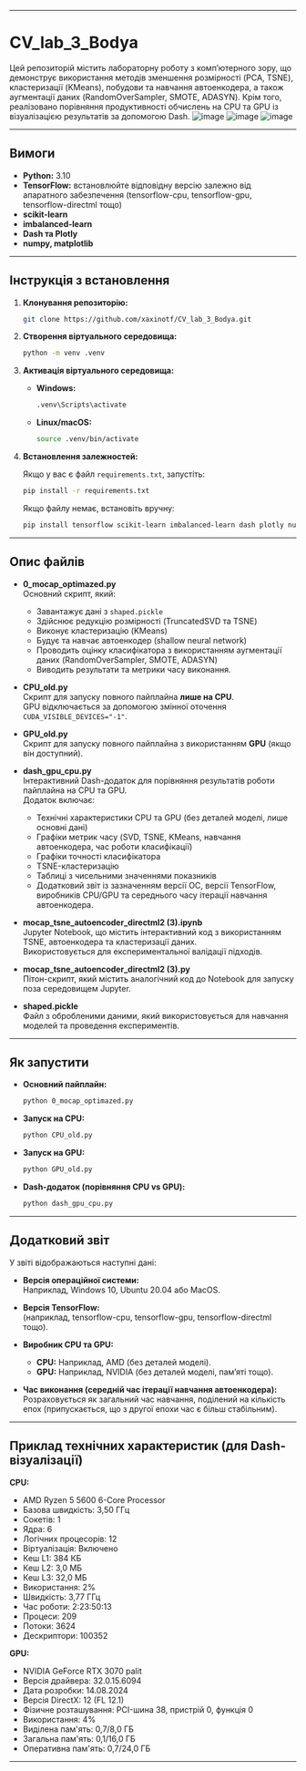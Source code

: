

---

# CV_lab_3_Bodya

Цей репозиторій містить лабораторну роботу з комп’ютерного зору, що демонструє використання методів зменшення розмірності (PCA, TSNE), кластеризації (KMeans), побудови та навчання автоенкодера, а також аугментації даних (RandomOverSampler, SMOTE, ADASYN). Крім того, реалізовано порівняння продуктивності обчислень на CPU та GPU із візуалізацією результатів за допомогою Dash.
![image](https://github.com/user-attachments/assets/32eede0c-df48-4de6-bb73-73fe294c44b3)
![image](https://github.com/user-attachments/assets/b85d91c5-d4ca-4af2-bd65-6437479c21f6)
![image](https://github.com/user-attachments/assets/a029b219-60c2-442c-ba38-4c5c807439b6)

---

## Вимоги

- **Python:** 3.10
- **TensorFlow:** встановлюйте відповідну версію залежно від апаратного забезпечення (tensorflow-cpu, tensorflow-gpu, tensorflow-directml тощо)
- **scikit-learn**
- **imbalanced-learn**
- **Dash та Plotly**
- **numpy, matplotlib**

---

## Інструкція з встановлення

1. **Клонування репозиторію:**

   ```bash
   git clone https://github.com/xaxinotf/CV_lab_3_Bodya.git
   ```

2. **Створення віртуального середовища:**

   ```bash
   python -m venv .venv
   ```

3. **Активація віртуального середовища:**

   - **Windows:**
     ```bash
     .venv\Scripts\activate
     ```
   - **Linux/macOS:**
     ```bash
     source .venv/bin/activate
     ```

4. **Встановлення залежностей:**

   Якщо у вас є файл `requirements.txt`, запустіть:
   ```bash
   pip install -r requirements.txt
   ```
   Якщо файлу немає, встановіть вручну:
   ```bash
   pip install tensorflow scikit-learn imbalanced-learn dash plotly numpy matplotlib
   ```

---

## Опис файлів

- **0_mocap_optimazed.py**  
  Основний скрипт, який:
  - Завантажує дані з `shaped.pickle`
  - Здійснює редукцію розмірності (TruncatedSVD та TSNE)
  - Виконує кластеризацію (KMeans)
  - Будує та навчає автоенкодер (shallow neural network)
  - Проводить оцінку класифікатора з використанням аугментації даних (RandomOverSampler, SMOTE, ADASYN)
  - Виводить результати та метрики часу виконання.

- **CPU_old.py**  
  Скрипт для запуску повного пайплайна **лише на CPU**.  
  GPU відключається за допомогою змінної оточення `CUDA_VISIBLE_DEVICES="-1"`.

- **GPU_old.py**  
  Скрипт для запуску повного пайплайна з використанням **GPU** (якщо він доступний).

- **dash_gpu_cpu.py**  
  Інтерактивний Dash-додаток для порівняння результатів роботи пайплайна на CPU та GPU.  
  Додаток включає:
  - Технічні характеристики CPU та GPU (без деталей моделі, лише основні дані)
  - Графіки метрик часу (SVD, TSNE, KMeans, навчання автоенкодера, час роботи класифікації)
  - Графіки точності класифікатора
  - TSNE-кластеризацію
  - Таблиці з чисельними значеннями показників
  - Додатковий звіт із зазначенням версії ОС, версії TensorFlow, виробників CPU/GPU та середнього часу ітерації навчання автоенкодера.

- **mocap_tsne_autoencoder_directml2 (3).ipynb**  
  Jupyter Notebook, що містить інтерактивний код з використанням TSNE, автоенкодера та кластеризації даних.  
  Використовується для експериментальної валідації підходів.

- **mocap_tsne_autoencoder_directml2 (3).py**  
  Пітон-скрипт, який містить аналогічний код до Notebook для запуску поза середовищем Jupyter.

- **shaped.pickle**  
  Файл з обробленими даними, який використовується для навчання моделей та проведення експериментів.

---

## Як запустити

- **Основний пайплайн:**  
  ```bash
  python 0_mocap_optimazed.py
  ```

- **Запуск на CPU:**  
  ```bash
  python CPU_old.py
  ```

- **Запуск на GPU:**  
  ```bash
  python GPU_old.py
  ```

- **Dash-додаток (порівняння CPU vs GPU):**  
  ```bash
  python dash_gpu_cpu.py
  ```

---

## Додатковий звіт

У звіті відображаються наступні дані:

- **Версія операційної системи:**  
  Наприклад, Windows 10, Ubuntu 20.04 або MacOS.

- **Версія TensorFlow:**  
  (наприклад, tensorflow-cpu, tensorflow-gpu, tensorflow-directml тощо).

- **Виробник CPU та GPU:**  
  - **CPU:** Наприклад, AMD (без деталей моделі).
  - **GPU:** Наприклад, NVIDIA (без деталей моделі, пам’яті тощо).

- **Час виконання (середній час ітерації навчання автоенкодера):**  
  Розраховується як загальний час навчання, поділений на кількість епох (припускається, що з другої епохи час є більш стабільним).

---

## Приклад технічних характеристик (для Dash-візуалізації)

**CPU:**  
- AMD Ryzen 5 5600 6-Core Processor  
- Базова швидкість: 3,50 ГГц  
- Сокетів: 1  
- Ядра: 6  
- Логічних процесорів: 12  
- Віртуалізація: Включено  
- Кеш L1: 384 КБ  
- Кеш L2: 3,0 МБ  
- Кеш L3: 32,0 МБ  
- Використання: 2%  
- Швидкість: 3,77 ГГц  
- Час роботи: 2:23:50:13  
- Процеси: 209  
- Потоки: 3624  
- Дескриптори: 100352  

**GPU:**  
- NVIDIA GeForce RTX 3070 palit  
- Версія драйвера: 32.0.15.6094  
- Дата розробки: 14.08.2024  
- Версія DirectX: 12 (FL 12.1)  
- Фізичне розташування: PCI-шина 38, пристрій 0, функція 0  
- Використання: 4%  
- Виділена пам'ять: 0,7/8,0 ГБ  
- Загальна пам'ять: 0,1/16,0 ГБ  
- Оперативна пам'ять: 0,7/24,0 ГБ  

---

